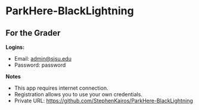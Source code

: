 # ParkHere-BlackLightning

## For the Grader

**Logins:**

* Email: admin@sjsu.edu
* Password: password


**Notes**

* This app requires internet connection.
* Registration allows you to use your own credentials.
* Private URL: https://github.com/StephenKairos/ParkHere-BlackLightning

